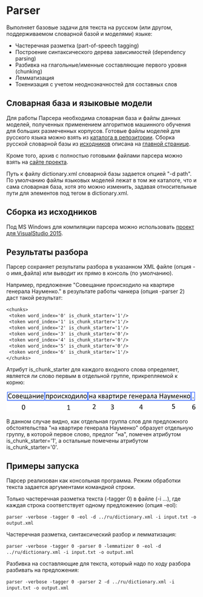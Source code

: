 # Parser

Выполняет базовые задачи для текста на русском (или другом, поддерживаемом словарной базой
и моделями) языке:

* Частеречная разметка (part-of-speech tagging)  
* Построение синтаксического дерева зависимостей (dependency parsing)  
* Разбивка на глагольные/именные составляющие первого уровня (chunking)  
* Лемматизация  
* Токенизация с учетом неоднозначностей для составных слов  

## Словарная база и языковые модели

Для работы Парсера необходима словарная база и файлы данных моделей, полученных
применением алгоритмов машинного обучения для больших размеченных корпусов. Готовые
файлы моделей для русского языка можно взять из [каталога в репозитории](https://github.com/Koziev/GrammarEngine/tree/master/src/bin-windows64).
Сборка русской словарной базы из [исходников](https://github.com/Koziev/GrammarEngine/tree/master/src/dictionary.src) описана
на [главной странице](https://github.com/Koziev/GrammarEngine).

Кроме того, архив с полностью готовыми файлами парсера можно взять на [сайте проекта](http://www.solarix.ru/parser.shtml).

Путь к файлу dictionary.xml словарной базы задается опцией "-d path". По умолчанию файлы
языковых моделей лежат в том же каталоге, что и сама словарная база, хотя это можно
изменить, задавая относительные пути для элементов под тегом <models> в dictionary.xml.

## Сборка из исходников

Под MS Windows для компиляции парсера можно использовать [проект для VisualStudio 2015](https://github.com/Koziev/GrammarEngine/blob/master/src/demo/ai/solarix/argon/ParseText/Parser/Parser64.sln).

## Результаты разбора

Парсер сохраняет результаты разбора в указанном XML файле (опция -o имя_файла) или выводит
их прямо в консоль (по умолчанию).

Например, предложение "Совещание происходило на квартире генерала Науменко." в результате
работы чанкера (опция -parser 2) даст такой результат:

```
<chunks>
 <token word_index='0' is_chunk_starter='1'/>
 <token word_index='1' is_chunk_starter='1'/>
 <token word_index='2' is_chunk_starter='1'/>
 <token word_index='3' is_chunk_starter='0'/>
 <token word_index='4' is_chunk_starter='0'/>
 <token word_index='5' is_chunk_starter='0'/>
 <token word_index='6' is_chunk_starter='1'/>
</chunks>
```

Атрибут is_chunk_starter для каждого входного слова определяет, является
ли слово первым в отдельной группе, прикрепляемой к корню:

![chunking](chunking.png)

В данном случае видно, как отдельная группа слов для предложного обстоятельства
"на квартире генерала Науменко" образует отдельную группу, в которой первое слово,
предлог "на", помечен атрибутом is_chunk_starter='1', а остальные помечены
атрибутом is_chunk_starter='0'.


## Примеры запуска

Парсер реализован как консольная программа. Режим обработки текста задается
аргументами командной строки.

Только частеречная разметка текста (-tagger 0) в файле (-i ...), где каждая строка соответствует одному
предложению (опция -eol):

```
parser -verbose -tagger 0 -eol -d ../ru/dictionary.xml -i input.txt -o output.xml
```

Частеречная разметка, синтаксический разбор и лемматизация:

```
parser -verbose -tagger 0 -parser 0 -lemmatizer 0 -eol -d ../ru/dictionary.xml -i input.txt -o output.xml
```

Разбивка на составляющие для текста, который надо по ходу разбора разбивать на предложения:

```
parser -verbose -tagger 0 -parser 2 -d ../ru/dictionary.xml -i input.txt -o output.xml
```





